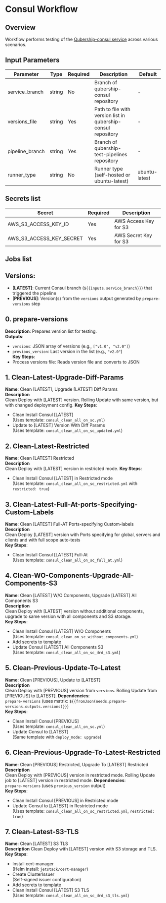 # Consul Workflow

## Overview
Workflow performs testing of the [Qubership-consul service](https://github.com/Netcracker/qubership-consul/tree/main) across various scenarios.

## Input Parameters
<!-- markdownlint-disable line-length -->
| Parameter       | Type   | Required | Description                                                   | Default        |
|-----------------|--------|----------|---------------------------------------------------------------|----------------|
| service_branch  | string | No       | Branch of qubership-consul repository                         | -              |
| versions_file   | string | Yes      | Path to file with version list in qubership-consul repository | -              |
| pipeline_branch | string | Yes      | Branch of qubership-test-pipelines repository                 | -              |
| runner_type     | string | No       | Runner type (self-hosted or ubuntu-latest)                    | ubuntu-latest  |
<!-- markdownlint-enable line-length -->

## Secrets list
<!-- markdownlint-disable line-length -->
| Secret                     | Required | Description             |
|----------------------------|----------|-------------------------|
| AWS_S3_ACCESS_KEY_ID       | Yes      | AWS Access Key for S3   |
| AWS_S3_ACCESS_KEY_SECRET   | Yes      | AWS Secret Key for S3   |
<!-- markdownlint-enable line-length -->

## Jobs list

## Versions: 
- **[LATEST]**: Current Consul branch (`${{inputs.service_branch}}`) that triggered the pipeline
- **[PREVIOUS]**: Version(s) from the `versions` output generated by `prepare-versions` step

## 0. prepare-versions
**Description**: Prepares version list for testing.  
**Outputs**:  
- `versions`: JSON array of versions (e.g., `["v1.0", "v2.0"]`)  
- `previous_version`: Last version in the list (e.g., `"v2.0"`)  
**Key Steps**:  
- Process versions file: Reads version file and converts to JSON  

## 1. Clean-Latest-Upgrade-Diff-Params
**Name**: Clean [LATEST], Upgrade [LATEST] Diff Params  
**Description**  
Clean Deploy with [LATEST] version. Rolling Update with same version, but with changed deployment config. 
**Key Steps**:  
- Clean Install Consul [LATEST]  
  (Uses template: `consul_clean_all_on_sc.yml`)  
- Update to [LATEST] Version With Diff Params  
  (Uses template: `consul_clean_all_on_sc_updated.yml`)  

## 2. Clean-Latest-Restricted
**Name**: Clean [LATEST] Restricted  
**Description**  
Clean Deploy with [LATEST] version in restricted mode. 
**Key Steps**:  
- Clean Install Consul [LATEST] in Restricted mode  
  (Uses template: `consul_clean_all_on_sc_restricted.yml` with `restricted: true`)  

## 3. Clean-Latest-Full-At-ports-Specifying-Custom-Labels
**Name**: Clean [LATEST] Full-AT Ports-specifying Custom-labels  
**Description**  
Clean Deploy [LATEST] version with Ports specifying for global, servers and clients and with full scope auto-tests  
**Key Steps**:  
- Clean Install Consul [LATEST] Full-At  
  (Uses template: `consul_clean_all_on_sc_full_at.yml`)  

## 4. Clean-WO-Components-Upgrade-All-Components-S3
**Name**: Clean [LATEST] W/O Components, Upgrade [LATEST] All Components S3  
**Description**  
Clean Deploy with [LATEST] version without additional components, upgrade to same version with all components and S3 storage.  
**Key Steps**:  
- Clean Install Consul [LATEST] W/O Components  
  (Uses template: `consul_clean_on_sc_without_components.yml`)  
- Add secrets to template
- Update Consul [LATEST] All Components S3  
  (Uses template: `consul_clean_all_on_sc_drd_s3.yml`)  

## 5. Clean-Previous-Update-To-Latest
**Name**: Clean [PREVIOUS], Update to [LATEST]  
**Description**  
Clean Deploy with [PREVIOUS] version from `versions`. Rolling Update from [PREVIOUS] to [LATEST].
**Dependencies**:  
`prepare-versions` (uses matrix: `${{fromJson(needs.prepare-versions.outputs.versions)}}`)  
**Key Steps**:  
- Clean Install Consul [PREVIOUS]  
  (Uses template: `consul_clean_all_on_sc.yml`)  
- Update Consul to [LATEST]  
  (Same template with `deploy_mode: upgrade`)  

## 6. Clean-Previous-Upgrade-To-Latest-Restricted
**Name**: Clean [PREVIOUS] Restricted, Upgrade To [LATEST] Restricted  
**Description**  
Clean Deploy  with [PREVIOUS] version in restricted mode. Rolling Update job to [LATEST] version in restricted mode.
**Dependencies**:  
`prepare-versions` (uses `previous_version` output)  
**Key Steps**:  
- Clean Install Consul [PREVIOUS] in Restricted mode  
- Update Consul to [LATEST] in Restricted mode  
  (Uses template: `consul_clean_all_on_sc_restricted.yml`, `restricted: true`)  

## 7. Clean-Latest-S3-TLS
**Name**: Clean [LATEST] S3 TLS  
**Description** 
Clean Deploy with [LATEST] version with S3 storage and TLS.
**Key Steps**:  
- Install cert-manager  
  (Helm install: `jetstack/cert-manager`)  
- Create ClusterIssuer  
  (Self-signed issuer configuration)  
- Add secrets to template
- Clean Install Consul [LATEST] S3 TLS  
  (Uses template: `consul_clean_all_on_sc_drd_s3_tls.yml`) 
